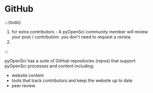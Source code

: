 # GitHub

:::{todo}
1. for extra contributors - A pyOpenSci community member will review your post / contribution. you don't need to request a review.
1.
:::


pyOpenSci has a suite of GitHub repositories (repos) that support pyOpenSci processes and content including:

* website content
* tools that track contributors and keep the website up to date
* peer review
